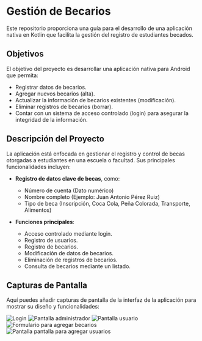 # Gestión de Becarios

Este repositorio proporciona una guía para el desarrollo de una aplicación nativa en Kotlin que facilita la gestión del registro de estudiantes becados. 

## Objetivos

El objetivo del proyecto es desarrollar una aplicación nativa para Android que permita:

- Registrar datos de becarios.
- Agregar nuevos becarios (alta).
- Actualizar la información de becarios existentes (modificación).
- Eliminar registros de becarios (borrar).
- Contar con un sistema de acceso controlado (login) para asegurar la integridad de la información.

## Descripción del Proyecto

La aplicación está enfocada en gestionar el registro y control de becas otorgadas a estudiantes en una escuela o facultad. Sus principales funcionalidades incluyen:

- **Registro de datos clave de becas**, como:
  - Número de cuenta (Dato numérico)
  - Nombre completo (Ejemplo: Juan Antonio Pérez Ruiz)
  - Tipo de beca (Inscripción, Coca Cola, Peña Colorada, Transporte, Alimentos)

- **Funciones principales**:
  - Acceso controlado mediante login.
  - Registro de usuarios.
  - Registro de becarios.
  - Modificación de datos de becarios.
  - Eliminación de registros de becarios.
  - Consulta de becarios mediante un listado.

## Capturas de Pantalla

Aquí puedes añadir capturas de pantalla de la interfaz de la aplicación para mostrar su diseño y funcionalidades:

![Login](capuras_de_pantalla/login.jpg)
![Pantalla administrador](capuras_de_pantalla/pantalla_usuarios.jpg)
![Pantalla usuario](capuras_de_pantalla/pantalla_becarios.jpg)
![Formulario para agregar becarios](capuras_de_pantalla/formulario_agregar_becario.jpg)
![Pantalla pantalla para agregar usuarios](capuras_de_pantalla/formulario_agregar_usuario.jpg)
